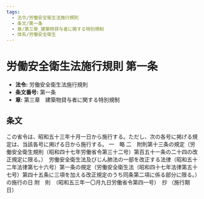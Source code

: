 ```yaml
---
tags:
  - 法令/労働安全衛生法施行規則
  - 条文/第一条
  - 章/第三章_建築物貸与者に関する特別規制
  - 体系/労働安全衛生
---
```

# 労働安全衛生法施行規則 第一条

- **法令:** 労働安全衛生法施行規則
- **条文番号:** 第一条
- **章:** 第三章　建築物貸与者に関する特別規制

## 条文
この省令は、昭和五十三年十月一日から施行する。ただし、次の各号に掲げる規定は、当該各号に掲げる日から施行する。
一　略
二　附則第十三条の規定（労働安全衛生規則（昭和四十七年労働省令第三十二号）第百五十一条の二十四の改正規定に限る。）　労働安全衛生法及びじん肺法の一部を改正する法律（昭和五十二年法律第七十六号）第一条の規定（労働安全衛生法（昭和四十七年法律第五十七号）第四十五条に三項を加える改正規定のうち同条第二項に係る部分に限る。）の施行の日
附　則　（昭和五三年一〇月九日労働省令第四一号）　抄
（施行期日）


